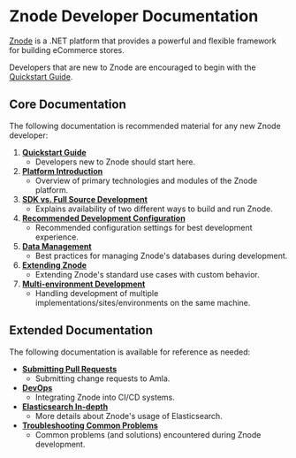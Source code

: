 # Znode Developer Documentation
[Znode](https://www.znode.com/) is a .NET platform that provides a powerful and flexible framework for building eCommerce stores.

Developers that are new to Znode are encouraged to begin with the [Quickstart Guide](/docs/quickstart-guide/README.md).

## Core Documentation
The following documentation is recommended material for any new Znode developer:
1. **[Quickstart Guide](/docs/quickstart-guide/README.md)**
    * Developers new to Znode should start here.
1. **[Platform Introduction](/docs/introduction/README.md)**
    * Overview of primary technologies and modules of the Znode platform.
1. **[SDK vs. Full Source Development](/docs/sdk-vs-full-source/README.md)**
    * Explains availability of two different ways to build and run Znode.
1. **[Recommended Development Configuration](/docs/configuration/README.md)**
    * Recommended configuration settings for best development experience.
1. **[Data Management](/docs/data-management/README.md)**
    * Best practices for managing Znode's databases during development.
1. **[Extending Znode](/docs/extending-znode/README.md)**
    * Extending Znode's standard use cases with custom behavior.
1. **[Multi-environment Development](/docs/multi-environment/README.md)**
    * Handling development of multiple implementations/sites/environments on the same machine.

## Extended Documentation
The following documentation is available for reference as needed:
* **[Submitting Pull Requests](/docs/submitting-pull-requests/README.md)**
    * Submitting change requests to Amla.
* **[DevOps](/docs/dev-ops/README.md)**
    * Integrating Znode into CI/CD systems.
* **[Elasticsearch In-depth](/docs/data-management/elasticsearch/README.md)**
  * More details about Znode's usage of Elasticsearch.
* **[Troubleshooting Common Problems](/docs/troubleshooting/README.md)**
  * Common problems (and solutions) encountered during Znode development.
